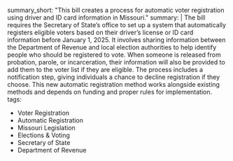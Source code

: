 summary_short: "This bill creates a process for automatic voter registration using driver and ID card information in Missouri."
summary: |
  The bill requires the Secretary of State’s office to set up a system that automatically registers eligible voters based on their driver’s license or ID card information before January 1, 2025. It involves sharing information between the Department of Revenue and local election authorities to help identify people who should be registered to vote. When someone is released from probation, parole, or incarceration, their information will also be provided to add them to the voter list if they are eligible. The process includes a notification step, giving individuals a chance to decline registration if they choose. This new automatic registration method works alongside existing methods and depends on funding and proper rules for implementation.
tags:
  - Voter Registration
  - Automatic Registration
  - Missouri Legislation
  - Elections & Voting
  - Secretary of State
  - Department of Revenue
